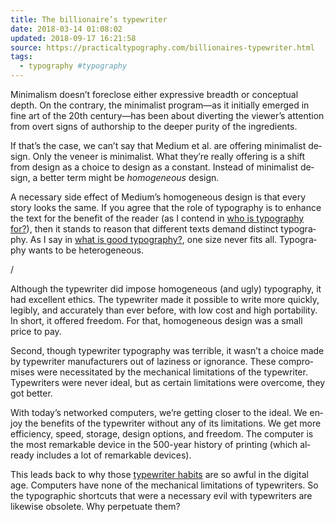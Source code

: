 ```yaml
---
title: The billionaire’s typewriter
date: 2018-03-14 01:08:02
updated: 2018-09-17 16:21:58
source: https://practicaltypography.com/billionaires-typewriter.html
tags:
  - typography #typography
---
```

Min­i­mal­ism doesn’t fore­close ei­ther ex­pres­sive breadth or con­cep­tual depth. On the con­trary, the min­i­mal­ist pro­gram—as it ini­tially emerged in fine art of the 20th cen­tury—has been about diverting the viewer’s at­ten­tion from overt signs of au­thor­ship to the deeper pu­rity of the ingredients.  

If that’s the case, we can’t say that Medium et al. are of­fer­ing min­i­mal­ist de­sign. Only the ve­neer is min­i­mal­ist. What they’re really of­fer­ing is a shift from de­sign as a choice to de­sign as a constant. In­stead of min­i­mal­ist de­sign, a bet­ter term might be *ho­mo­ge­neous* design.

A nec­es­sary side ef­fect of Medium’s ho­mo­ge­neous de­sign is that every story looks the same. If you agree that the role of ty­pog­ra­phy is to en­hance the text for the ben­e­fit of the reader (as I contend in [who is ty­pog­ra­phy for?][1]), then it stands to rea­son that dif­fer­ent texts de­mand dis­tinct typog­ra­phy. As I say in [what is good ty­pog­ra­phy?][2], one size never fits all. Ty­pog­ra­phy wants to be heterogeneous.

/

Al­though the type­writer did im­pose ho­mo­ge­neous (and ugly) ty­pog­ra­phy, it had ex­cel­lent ethics. The type­writer made it pos­si­ble to write more quickly, leg­i­bly, and ac­cu­rately than ever be­fore, with low cost and high porta­bil­ity. In short, it of­fered free­dom. For that, ho­mo­ge­neous de­sign was a small price to pay.

Sec­ond, though type­writer ty­pog­ra­phy was ter­ri­ble, it wasn’t a choice made by type­writer manufac­tur­ers out of lazi­ness or ig­no­rance. These com­pro­mises were ne­ces­si­tated by the mechan­i­cal lim­i­ta­tions of the type­writer. Type­writ­ers were never ideal, but as cer­tain lim­i­ta­tions were overcome, they got better.

With to­day’s net­worked com­put­ers, we’re get­ting closer to the ideal. We en­joy the ben­e­fits of the type­writer with­out any of its lim­i­ta­tions. We get more ef­fi­ciency, speed, stor­age, de­sign op­tions, and free­dom. The com­puter is the most re­mark­able de­vice in the 500-year his­tory of print­ing (which al­ready in­cludes a lot of re­mark­able devices).

This leads back to why those [type­writer habits][3] are so aw­ful in the dig­i­tal age. Com­put­ers have none of the me­chan­i­cal lim­i­ta­tions of type­writ­ers. So the ty­po­graphic short­cuts that were a neces­sary evil with type­writ­ers are like­wise ob­so­lete. Why per­pet­u­ate them?

[1]: https://practicaltypography.com/who-is-typography-for.html
[2]: https://practicaltypography.com/what-is-good-typography.html
[3]: https://practicaltypography.com/typewriter-habits.html